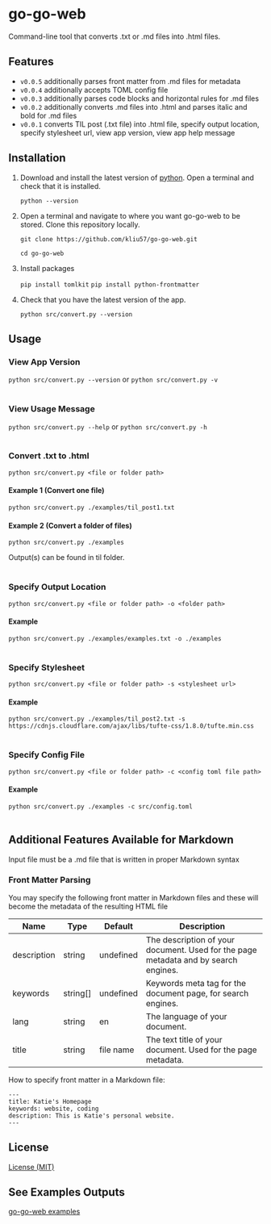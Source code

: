 # go-go-web

Command-line tool that converts .txt or .md files into .html files.

## Features

- `v0.0.5` additionally parses front matter from .md files for metadata
- `v0.0.4` additionally accepts TOML config file
- `v0.0.3` additionally parses code blocks and horizontal rules for .md files
- `v0.0.2` additionally converts .md files into .html and parses italic and bold for .md files
- `v0.0.1` converts TIL post (.txt file) into .html file, specify output location, specify stylesheet url, view app version, view app help message

## Installation

1. Download and install the latest version of [python](https://www.python.org/downloads/). Open a terminal and check that it is installed.

   `python --version`
   
2. Open a terminal and navigate to where you want go-go-web to be stored. Clone this repository locally.
    
   `git clone https://github.com/kliu57/go-go-web.git`

   `cd go-go-web`

3. Install packages

   `pip install tomlkit`
   `pip install python-frontmatter`
   
4. Check that you have the latest version of the app.

   `python src/convert.py --version`

## Usage

### View App Version

`python src/convert.py --version` or `python src/convert.py -v`
</br></br>

### View Usage Message

`python src/convert.py --help` or `python src/convert.py -h`
</br></br>

### Convert .txt to .html

`python src/convert.py <file or folder path>`

#### Example 1 (Convert one file)
`python src/convert.py ./examples/til_post1.txt`

#### Example 2 (Convert a folder of files)
`python src/convert.py ./examples`

Output(s) can be found in til folder.
</br></br>

### Specify Output Location

`python src/convert.py <file or folder path> -o <folder path>`

#### Example
`python src/convert.py ./examples/examples.txt -o ./examples`
</br></br>

### Specify Stylesheet

`python src/convert.py <file or folder path> -s <stylesheet url>`

#### Example
`python src/convert.py ./examples/til_post2.txt -s https://cdnjs.cloudflare.com/ajax/libs/tufte-css/1.8.0/tufte.min.css`
</br></br>

### Specify Config File

`python src/convert.py <file or folder path> -c <config toml file path>`

#### Example
`python src/convert.py ./examples -c src/config.toml`
</br></br>

## Additional Features Available for Markdown

Input file must be a .md file that is written in proper Markdown syntax

### Front Matter Parsing

You may specify the following front matter in Markdown files and these will become the metadata of the resulting HTML file

| **Name**    | **Type** | **Default** | **Description**                                                                     |
|-------------|----------|-------------|-------------------------------------------------------------------------------------|
| description | string   | undefined   | The description of your document. Used for the page metadata and by search engines. |
| keywords    | string[] | undefined   | Keywords meta tag for the document page, for search engines.                        |
| lang        | string   | en          | The language of your document.                                                      |
| title       | string   | file name   | The text title of your document. Used for the page metadata.                        |

How to specify front matter in a Markdown file:

```
---
title: Katie's Homepage
keywords: website, coding
description: This is Katie's personal website.
---
```

## License

[License (MIT)](LICENSE.md)

## See Examples Outputs

[go-go-web examples](https://kliu57.github.io/gogoweb/)

